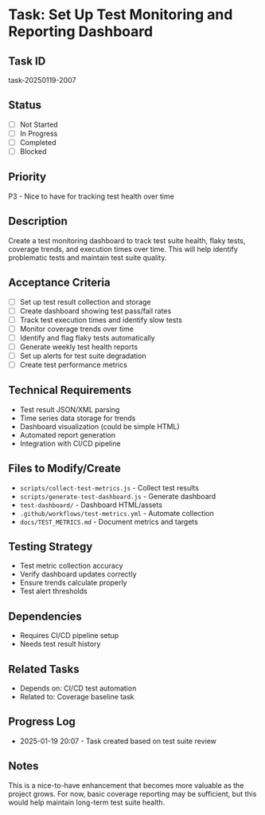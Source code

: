 # Task: Set Up Test Monitoring and Reporting Dashboard

## Task ID

task-20250119-2007

## Status

- [ ] Not Started
- [ ] In Progress
- [ ] Completed
- [ ] Blocked

## Priority

P3 - Nice to have for tracking test health over time

## Description

Create a test monitoring dashboard to track test suite health, flaky tests, coverage trends, and execution times over time. This will help identify problematic tests and maintain test suite quality.

## Acceptance Criteria

- [ ] Set up test result collection and storage
- [ ] Create dashboard showing test pass/fail rates
- [ ] Track test execution times and identify slow tests
- [ ] Monitor coverage trends over time
- [ ] Identify and flag flaky tests automatically
- [ ] Generate weekly test health reports
- [ ] Set up alerts for test suite degradation
- [ ] Create test performance metrics

## Technical Requirements

- Test result JSON/XML parsing
- Time series data storage for trends
- Dashboard visualization (could be simple HTML)
- Automated report generation
- Integration with CI/CD pipeline

## Files to Modify/Create

- `scripts/collect-test-metrics.js` - Collect test results
- `scripts/generate-test-dashboard.js` - Generate dashboard
- `test-dashboard/` - Dashboard HTML/assets
- `.github/workflows/test-metrics.yml` - Automate collection
- `docs/TEST_METRICS.md` - Document metrics and targets

## Testing Strategy

- Test metric collection accuracy
- Verify dashboard updates correctly
- Ensure trends calculate properly
- Test alert thresholds

## Dependencies

- Requires CI/CD pipeline setup
- Needs test result history

## Related Tasks

- Depends on: CI/CD test automation
- Related to: Coverage baseline task

## Progress Log

- 2025-01-19 20:07 - Task created based on test suite review

## Notes

This is a nice-to-have enhancement that becomes more valuable as the project grows. For now, basic coverage reporting may be sufficient, but this would help maintain long-term test suite health.
